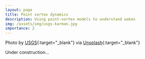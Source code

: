 ```yaml
---
layout: page
title: Point vortex dynamics
description: Using point-vortex models to understand wakes
img: /assets/img/usgs-karman.jpg
importance: 2
---
```


Photo by [USGS](https://www.usgs.gov){:target="\_blank"} via [Unsplash](https://unsplash.com/s/photos/karman?utm_source=unsplash&utm_medium=referral&utm_content=creditCopyText){:target="\_blank"}

Under construction...
